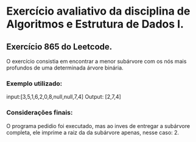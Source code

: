 # Exercício avaliativo da disciplina de Algoritmos e Estrutura de Dados I.
## Exercício 865 do Leetcode.

O exercício consistia em encontrar a menor subárvore com os nós mais profundos de uma determinada árvore binária.

### Exemplo utilizado: 
input:[3,5,1,6,2,0,8,null,null,7,4]
Output: [2,7,4]

### Considerações finais:
O programa pedidio foi executado, mas ao inves de entregar a subárvore completa, ele imprime a raiz da da subárvore apenas, nesse caso: 2.

